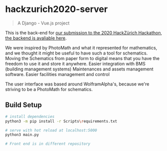 # hackzurich2020-server

> A Django - Vue.js project

This is the back-end for [our submission to the 2020 HackZürich Hackathon](http://devpost.com/software/digimatic), [the backend is avaliable here](https://github.com/s-clerc/HackZurich2020Ui).

We were inspired by PhotoMath and what it represented for mathematics, and we thought it might be useful to have such a tool for schematics. Moving the Schematics from paper form to digital means that you have the freedom to use it and store it anywhere. Easier integration with BMS (building management systems) Maintenances and assets management software. Easier facilities management and control

The user interface was based around WolframAlpha's, because we're striving to be a PhotoMath for schematics.

## Build Setup

``` bash
# install dependencies
python3 -m pip install -r Scripts\requirements.txt

# serve with hot reload at localhost:5000
python3 main.py

# Front end is in different repository
```

